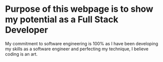 
# Purpose of this webpage is to show my potential as a Full Stack Developer




My commitment to software engineering is 100% as I have been developing my skills as a software engineer and perfecting my technique, I believe coding is an art.

